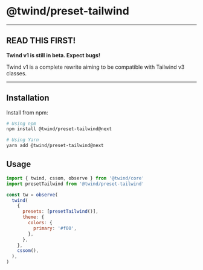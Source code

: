 # @twind/preset-tailwind

---

## READ THIS FIRST!

**Twind v1 is still in beta. Expect bugs!**

Twind v1 is a complete rewrite aiming to be compatible with Tailwind v3 classes.

---

## Installation

Install from npm:

```sh
# Using npm
npm install @twind/preset-tailwind@next

# Using Yarn
yarn add @twind/preset-tailwind@next
```

## Usage

```js
import { twind, cssom, observe } from '@twind/core'
import presetTailwind from '@twind/preset-tailwind'

const tw = observe(
  twind(
    {
      presets: [presetTailwind()],
      theme: {
        colors: {
          primary: '#f00',
        },
      },
    },
    cssom(),
  ),
)
```
